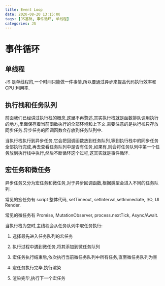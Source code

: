 ```yaml
---
title: Event Loop
date: 2020-08-20 13:15:00
tags: [JS基础, 事件循环, 单线程]
categories: JS
---
```


# 事件循环

## 单线程

JS 是单线程的,一个时间只能做一件事情,所以要通过异步来提高代码执行效率和 CPU 利用率.

## 执行栈和任务队列

前面我们已经讲过执行栈的概念,这里不再赘述,其实执行栈就是函数排队调用执行的地方,里面保存着当前函数执行的全部环境和上下文.需要注意的是执行栈只存放同步任务.异步任务的回调函数会存放到任务队列中.

当执行栈执行到异步任务,它会把回调函数放到任务队列,等到执行栈中的同步任务全部执行完成,再去查看任务队列中是否有任务,如果有,则会将任务队列中第一个任务放到执行栈中执行,然后不断循环这个过程,这其实就是事件循环.

## 宏任务和微任务

异步任务又分为宏任务和微任务,对于异步回调函数,根据类型会进入不同的任务队列.

常见的宏任务有 script 整体代码, setTimeout, setInterval,setImmediate, I/O, UI Render.

常见的微任务有 Promise, MutationObserver, process.nextTick, Async/Await.

当执行栈为空时,主线程会从任务队列中取任务执行:

1. 选择最先进入任务队列的宏任务

2. 执行过程中遇到微任务,将其添加到微任务队列

3. 宏任务执行结束后,依次执行当前微任务队列中所有任务,直至微任务队列为空

4. 宏任务执行完毕,执行渲染

5. 渲染完毕,执行下一个宏任务
